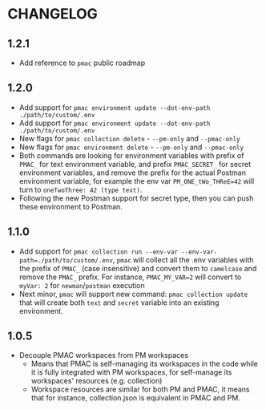 # CHANGELOG

## 1.2.1

- Add reference to `pmac` public roadmap

## 1.2.0

- Add support for `pmac environment update --dot-env-path ./path/to/custom/.env` 
- Add support for `pmac environment update --dot-env-path ./path/to/custom/.env`
- New flags for `pmac collection delete` - `--pm-only` and `--pmac-only`
- New flags for `pmac environment delete` - `--pm-only` and `--pmac-only`
- Both commands are looking for environment variables with prefix of `PMAC_` for text environment variable, and prefix `PMAC_SECRET_` for secret environment variables, and remove the prefix for the actual Postman environment variable, for example the env var `PM_ONE_tWo_THReE=42` will turn to `oneTwoThree: 42 (type text)`. 
- Following the new Postman support for secret type, then you can push these environment to Postman. 

## 1.1.0

- Add support for `pmac collection run --env-var --env-var-path=./path/to/custom/.env`, `pmac` will collect all the .env variables with the prefix of `PMAC_` (case insensitive) and convert them to `camelcase` and remove the `PMAC_` prefix.
For instance, `PMAC_MY_VAR=2` will convert to `myVar: 2` for `newman`/`postman` execution
- Next minor, `pmac` will support new command: `pmac collection update` that will create both `text` and `secret` variable into an existing environment. 

## 1.0.5

- Decouple PMAC workspaces from PM workspaces
  - Means that PMAC is self-managing its workspaces in the code while it is fully integrated with PM workspaces, for self-manage its workspaces' resources (e.g. collection)
  - Workspace resources are similar for both PM and PMAC, it means that for instance, collection.json is equivalent in PMAC and PM.
